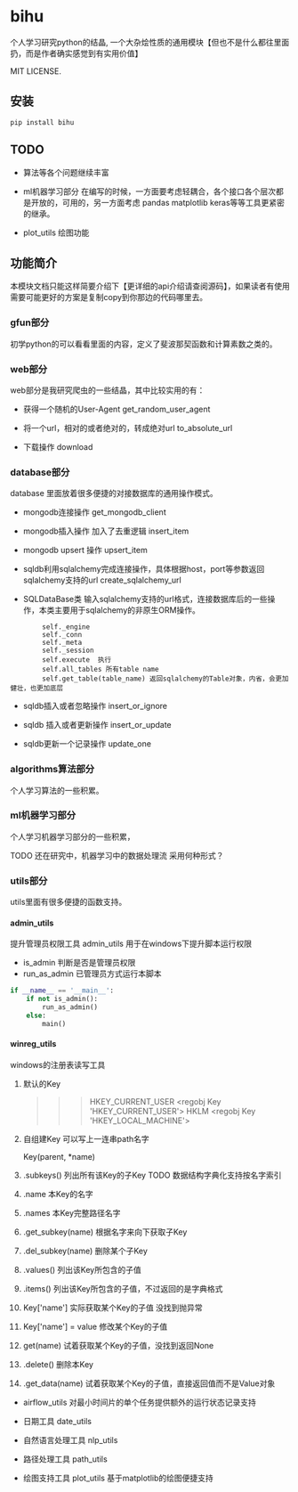 # bihu

个人学习研究python的结晶, 一个大杂烩性质的通用模块【但也不是什么都往里面扔，而是作者确实感觉到有实用价值】

MIT LICENSE.


## 安装
```
pip install bihu
```


## TODO

- 算法等各个问题继续丰富

- ml机器学习部分 在编写的时候，一方面要考虑轻耦合，各个接口各个层次都是开放的，可用的，另一方面考虑 pandas matplotlib keras等等工具更紧密的继承。

- plot_utils 绘图功能


## 功能简介
本模块文档只能这样简要介绍下【更详细的api介绍请查阅源码】，如果读者有使用需要可能更好的方案是复制copy到你那边的代码哪里去。


### gfun部分
初学python的可以看看里面的内容，定义了斐波那契函数和计算素数之类的。



### web部分
web部分是我研究爬虫的一些结晶，其中比较实用的有：

- 获得一个随机的User-Agent get_random_user_agent

- 将一个url，相对的或者绝对的，转成绝对url to_absolute_url

- 下载操作 download

### database部分
 database 里面放着很多便捷的对接数据库的通用操作模式。

- mongodb连接操作 get_mongodb_client

- mongodb插入操作 加入了去重逻辑 insert_item

- mongodb upsert 操作 upsert_item


- sqldb利用sqlalchemy完成连接操作，具体根据host，port等参数返回sqlalchemy支持的url create_sqlalchemy_url

- SQLDataBase类 输入sqlalchemy支持的url格式，连接数据库后的一些操作，本类主要用于sqlalchemy的非原生ORM操作。
```
        self._engine
        self._conn
        self._meta
        self._session
        self.execute  执行
        self.all_tables 所有table name
        self.get_table(table_name) 返回sqlalchemy的Table对象，内省，会更加健壮，也更加底层
```

- sqldb插入或者忽略操作 insert_or_ignore

- sqldb 插入或者更新操作 insert_or_update

- sqldb更新一个记录操作 update_one


### algorithms算法部分
个人学习算法的一些积累。


### ml机器学习部分
个人学习机器学习部分的一些积累，

TODO 还在研究中，机器学习中的数据处理流 采用何种形式？

### utils部分
utils里面有很多便捷的函数支持。

#### admin_utils
提升管理员权限工具 admin_utils 用于在windows下提升脚本运行权限

- is_admin 判断是否是管理员权限
- run_as_admin 已管理员方式运行本脚本

```python
if __name__ == '__main__':
    if not is_admin():
        run_as_admin()
    else:
        main()
```

#### winreg_utils
windows的注册表读写工具
1. 默认的Key

    >>> HKEY_CURRENT_USER
    <regobj Key 'HKEY_CURRENT_USER'>
    >>> HKLM
    <regobj Key 'HKEY_LOCAL_MACHINE'>

2. 自组建Key 可以写上一连串path名字

    Key(parent, *name)

3. .subkeys() 列出所有该Key的子Key TODO 数据结构字典化支持按名字索引

4. .name 本Key的名字

5. .names 本Key完整路径名字

6. .get_subkey(name) 根据名字来向下获取子Key

7. .del_subkey(name) 删除某个子Key

8. .values() 列出该Key所包含的子值

9. .items() 列出该Key所包含的子值，不过返回的是字典格式

10. Key['name'] 实际获取某个Key的子值 没找到抛异常

11. Key['name'] = value 修改某个Key的子值

12. get(name) 试着获取某个Key的子值，没找到返回None

13. .delete() 删除本Key

14. .get_data(name) 试着获取某个Key的子值，直接返回值而不是Value对象



- airflow_utils 对最小时间片的单个任务提供额外的运行状态记录支持

- 日期工具  date_utils

- 自然语言处理工具 nlp_utils

- 路径处理工具 path_utils

- 绘图支持工具 plot_utils 基于matplotlib的绘图便捷支持



